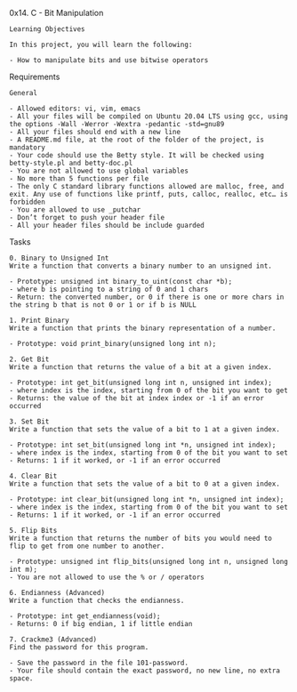 0x14. C - Bit Manipulation

	Learning Objectives

	In this project, you will learn the following:

	- How to manipulate bits and use bitwise operators

Requirements

	General

	- Allowed editors: vi, vim, emacs
	- All your files will be compiled on Ubuntu 20.04 LTS using gcc, using the options -Wall -Werror -Wextra -pedantic -std=gnu89
	- All your files should end with a new line
	- A README.md file, at the root of the folder of the project, is mandatory
	- Your code should use the Betty style. It will be checked using betty-style.pl and betty-doc.pl
	- You are not allowed to use global variables
	- No more than 5 functions per file
	- The only C standard library functions allowed are malloc, free, and exit. Any use of functions like printf, puts, calloc, realloc, etc… is forbidden
	- You are allowed to use _putchar
	- Don’t forget to push your header file
	- All your header files should be include guarded

Tasks

	0. Binary to Unsigned Int
	Write a function that converts a binary number to an unsigned int.

	- Prototype: unsigned int binary_to_uint(const char *b);
	- where b is pointing to a string of 0 and 1 chars
	- Return: the converted number, or 0 if there is one or more chars in the string b that is not 0 or 1 or if b is NULL

	1. Print Binary
	Write a function that prints the binary representation of a number.

	- Prototype: void print_binary(unsigned long int n);

	2. Get Bit
	Write a function that returns the value of a bit at a given index.

	- Prototype: int get_bit(unsigned long int n, unsigned int index);
	- where index is the index, starting from 0 of the bit you want to get
	- Returns: the value of the bit at index index or -1 if an error occurred

	3. Set Bit
	Write a function that sets the value of a bit to 1 at a given index.

	- Prototype: int set_bit(unsigned long int *n, unsigned int index);
	- where index is the index, starting from 0 of the bit you want to set
	- Returns: 1 if it worked, or -1 if an error occurred

	4. Clear Bit
	Write a function that sets the value of a bit to 0 at a given index.

	- Prototype: int clear_bit(unsigned long int *n, unsigned int index);
	- where index is the index, starting from 0 of the bit you want to set
	- Returns: 1 if it worked, or -1 if an error occurred

	5. Flip Bits
	Write a function that returns the number of bits you would need to flip to get from one number to another.

	- Prototype: unsigned int flip_bits(unsigned long int n, unsigned long int m);
	- You are not allowed to use the % or / operators

	6. Endianness (Advanced)
	Write a function that checks the endianness.

	- Prototype: int get_endianness(void);
	- Returns: 0 if big endian, 1 if little endian

	7. Crackme3 (Advanced)
	Find the password for this program.

	- Save the password in the file 101-password.
	- Your file should contain the exact password, no new line, no extra space.
